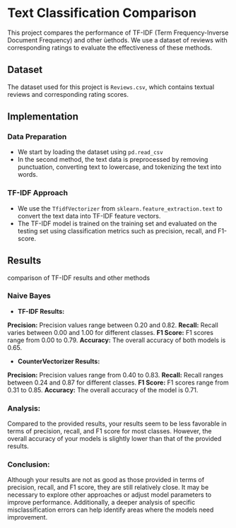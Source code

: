 # Text Classification Comparison

This project compares the performance of TF-IDF (Term Frequency-Inverse Document Frequency) and other ùethods. We use a dataset of reviews with corresponding ratings to evaluate the effectiveness of these methods.

## Dataset

The dataset used for this project is `Reviews.csv`, which contains textual reviews and corresponding rating scores.

## Implementation

### Data Preparation

* We start by loading the dataset using `pd.read_csv` 
* In the second method, the text data is preprocessed by removing punctuation, converting text to lowercase, and tokenizing the text into words.

### TF-IDF Approach

* We use the `TfidfVectorizer` from `sklearn.feature_extraction.text` to convert the text data into TF-IDF feature vectors.
* The TF-IDF model is trained on the training set and evaluated on the testing set using classification metrics such as precision, recall, and F1-score.

## Results
comparison of TF-IDF results and other methods

### Naive Bayes

- **TF-IDF Results:**

**Precision:** Precision values range between 0.20 and 0.82.
**Recall:** Recall varies between 0.00 and 1.00 for different classes.
**F1 Score:** F1 scores range from 0.00 to 0.79.
**Accuracy:** The overall accuracy of both models is 0.65.

- **CounterVectorizer Results:**

**Precision:** Precision values range from 0.40 to 0.83.
**Recall:** Recall ranges between 0.24 and 0.87 for different classes.
**F1 Score:** F1 scores range from 0.31 to 0.85.
**Accuracy:** The overall accuracy of the model is 0.71.

### Analysis:

Compared to the provided results, your results seem to be less favorable in terms of precision, recall, and F1 score for most classes. However, the overall accuracy of your models is slightly lower than that of the provided results.

### Conclusion:

Although your results are not as good as those provided in terms of precision, recall, and F1 score, they are still relatively close. It may be necessary to explore other approaches or adjust model parameters to improve performance. Additionally, a deeper analysis of specific misclassification errors can help identify areas where the models need improvement.